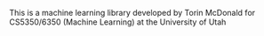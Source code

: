 This is a machine learning library developed by Torin McDonald for
CS5350/6350 (Machine Learning) at the University of Utah
